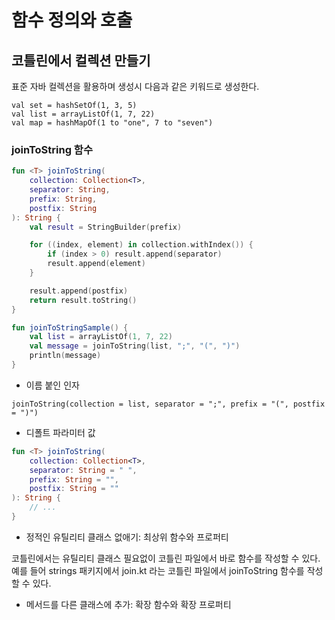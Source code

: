 # 함수 정의와 호출

## 코틀린에서 컬렉션 만들기

표준 자바 컬렉션을 활용하며 생성시 다음과 같은 키워드로 생성한다.

```
val set = hashSetOf(1, 3, 5)
val list = arrayListOf(1, 7, 22)
val map = hashMapOf(1 to "one", 7 to "seven")
```

### joinToString 함수

```kotlin
fun <T> joinToString(
    collection: Collection<T>,
    separator: String,
    prefix: String,
    postfix: String
): String {
    val result = StringBuilder(prefix)

    for ((index, element) in collection.withIndex()) {
        if (index > 0) result.append(separator)
        result.append(element)
    }

    result.append(postfix)
    return result.toString()
}

fun joinToStringSample() {
    val list = arrayListOf(1, 7, 22)
    val message = joinToString(list, ";", "(", ")")
    println(message)
}
```

- 이름 붙인 인자

```
joinToString(collection = list, separator = ";", prefix = "(", postfix = ")")
```

- 디폴트 파라미터 값

```kotlin
fun <T> joinToString(
    collection: Collection<T>,
    separator: String = " ",
    prefix: String = "",
    postfix: String = ""
): String {
    // ...
}
```

- 정적인 유틸리티 클래스 없애기: 최상위 함수와 프로퍼티

코틀린에서는 유틸리티 클래스 필요없이 코틀린 파일에서 바로 함수를 작성할 수 있다.
예를 들어 strings 패키지에서 join.kt 라는 코틀린 파일에서 joinToString 함수를 작성할 수 있다.



- 메서드를 다른 클래스에 추가: 확장 함수와 확장 프로퍼티




